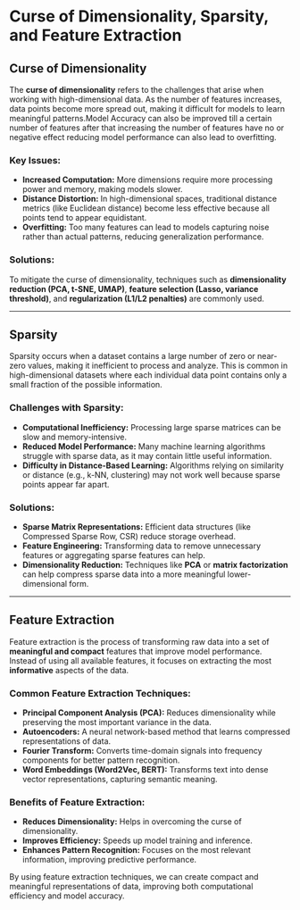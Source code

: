 # Curse of Dimensionality, Sparsity, and Feature Extraction

## Curse of Dimensionality  
The **curse of dimensionality** refers to the challenges that arise when working with high-dimensional data. As the number of features increases, data points become more spread out, making it difficult for models to learn meaningful patterns.Model Accuracy can also be improved till a certain number of features after that increasing the number of features have no or negative effect reducing model performance can also lead to overfitting.  

### Key Issues:  
- **Increased Computation:** More dimensions require more processing power and memory, making models slower.  
- **Distance Distortion:** In high-dimensional spaces, traditional distance metrics (like Euclidean distance) become less effective because all points tend to appear equidistant.  
- **Overfitting:** Too many features can lead to models capturing noise rather than actual patterns, reducing generalization performance.  

### Solutions:  
To mitigate the curse of dimensionality, techniques such as **dimensionality reduction (PCA, t-SNE, UMAP)**, **feature selection (Lasso, variance threshold)**, and **regularization (L1/L2 penalties)** are commonly used.

---

## Sparsity  
Sparsity occurs when a dataset contains a large number of zero or near-zero values, making it inefficient to process and analyze. This is common in high-dimensional datasets where each individual data point contains only a small fraction of the possible information.  

### Challenges with Sparsity:  
- **Computational Inefficiency:** Processing large sparse matrices can be slow and memory-intensive.  
- **Reduced Model Performance:** Many machine learning algorithms struggle with sparse data, as it may contain little useful information.  
- **Difficulty in Distance-Based Learning:** Algorithms relying on similarity or distance (e.g., k-NN, clustering) may not work well because sparse points appear far apart.  

### Solutions:  
- **Sparse Matrix Representations:** Efficient data structures (like Compressed Sparse Row, CSR) reduce storage overhead.  
- **Feature Engineering:** Transforming data to remove unnecessary features or aggregating sparse features can help.  
- **Dimensionality Reduction:** Techniques like **PCA** or **matrix factorization** can help compress sparse data into a more meaningful lower-dimensional form.

---

## Feature Extraction  
Feature extraction is the process of transforming raw data into a set of **meaningful and compact** features that improve model performance. Instead of using all available features, it focuses on extracting the most **informative** aspects of the data.

### Common Feature Extraction Techniques:  
- **Principal Component Analysis (PCA):** Reduces dimensionality while preserving the most important variance in the data.  
- **Autoencoders:** A neural network-based method that learns compressed representations of data.  
- **Fourier Transform:** Converts time-domain signals into frequency components for better pattern recognition.  
- **Word Embeddings (Word2Vec, BERT):** Transforms text into dense vector representations, capturing semantic meaning.  

### Benefits of Feature Extraction:  
- **Reduces Dimensionality:** Helps in overcoming the curse of dimensionality.  
- **Improves Efficiency:** Speeds up model training and inference.  
- **Enhances Pattern Recognition:** Focuses on the most relevant information, improving predictive performance.  

By using feature extraction techniques, we can create compact and meaningful representations of data, improving both computational efficiency and model accuracy.
